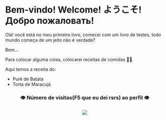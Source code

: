 # Bem-vindo!  Welcome! ようこそ!  Добро пожаловать!

Olá! você está no meu primeiro livro, comecei com um livro de testes, todo mundo começa de um jeito não é verdade?

Bem...

Para colocar alguma coisa, colocarei receitas de comidas :man_cook:.

Aqui temos a receita do:

- Purê de Batata
- Torta de Maracujá

### <p align="center">:eye: Número de visitas(F5 que eu dei rsrs) ao perfil :eye:

###  </p><p align="center">  <img alingn="center" src="https://profile-counter.glitch.me/Alusec/count.svg" /></p>